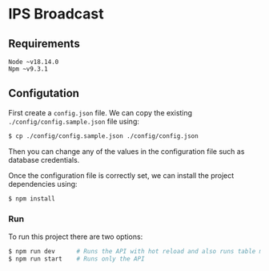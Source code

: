 # IPS Broadcast 


## Requirements

```
Node ~v18.14.0
Npm ~v9.3.1
```

## Configutation

First create a `config.json` file. We can copy the existing `./config/config.sample.json` file using:

```bash
$ cp ./config/config.sample.json ./config/config.json
```

Then you can change any of the values in the configuration file such as database credentials.

Once the configuration file is correctly set, we can install the project dependencies using:

```bash
$ npm install
```

### Run

To run this project there are two options:

```bash
$ npm run dev      # Runs the API with hot reload and also runs table migrations
$ npm run start    # Runs only the API
```
